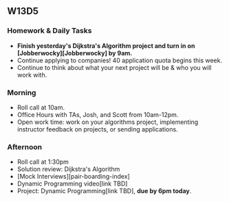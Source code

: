 ## W13D5
### Homework & Daily Tasks

* **Finish yesterday's Dijkstra's Algorithm project and turn in on [Jobberwocky][Jobberwocky] by 9am.**
* Continue applying to companies!  40 application quota begins this week.
* Continue to think about what your next project will be & who you will work with.

### Morning

* Roll call at 10am.
* Office Hours with TAs, Josh, and Scott from 10am-12pm.
* Open work time: work on your algorithms project, implementing instructor feedback on projects, or sending applications.

### Afternoon

* Roll call at 1:30pm
* Solution review: Dijkstra's Algorithm
* [Mock Interviews][pair-boarding-index]
* Dynamic Programming video[link TBD]
* Project: Dynamic Programming[link TBD], **due by 6pm today**.
